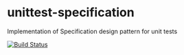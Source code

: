 # unittest-specification
Implementation of Specification design pattern for unit tests

[![Build Status](https://tibinagy.visualstudio.com/Test%20Specification/_apis/build/status/unittest-specification-build?branchName=main)](https://tibinagy.visualstudio.com/Test%20Specification/_build/latest?definitionId=8&branchName=main)
